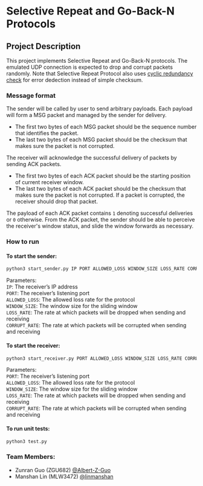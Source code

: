 # Selective Repeat and Go-Back-N Protocols

## Project Description
This project implements Selective Repeat and Go-Back-N protocols. The emulated UDP connection is expected to drop and corrupt packets randomly. Note that Selective Repeat Protocol also uses [cyclic redundancy check](https://en.wikipedia.org/wiki/Cyclic_redundancy_check) for error dedection instead of simple checksum.

### Message format
The sender will be called by user to send arbitrary payloads. Each payload will form a MSG packet and managed by the sender for delivery.
 - The first two bytes of each MSG packet should be the sequence number that identifies the packet.
 - The last two bytes of each MSG packet should be the checksum that makes sure the packet is not corrupted.

The receiver will acknowledge the successful delivery of packets by sending ACK packets. 
 - The first two bytes of each ACK packet should be the starting position of current receiver window. 
 - The last two bytes of each ACK packet should be the checksum that makes sure the packet is not corrupted. If a packet is corrupted, the receiver should drop that packet. 

The payload of each ACK packet contains `1` denoting successful deliveries or `0` otherwise. From the ACK packet, the sender should be able to perceive the receiver's window status, and slide the window forwards as necessary. 

### How to run
#### To start the sender: <br/>
```python
python3 start_sender.py IP PORT ALLOWED_LOSS WINDOW_SIZE LOSS_RATE CORRUPT_RATE
```

Parameters: <br/>
`IP`: The receiver’s IP address <br/>
`PORT`: The receiver’s listening port <br/>
`ALLOWED_LOSS`: The allowed loss rate for the protocol <br/>
`WINDOW_SIZE`: The window size for the sliding window <br/>
`LOSS_RATE`: The rate at which packets will be dropped when sending and receiving <br/>
`CORRUPT_RATE`: The rate at which packets will be corrupted when sending and receiving <br/>

#### To start the receiver: <br/>
```python
python3 start_receiver.py PORT ALLOWED_LOSS WINDOW_SIZE LOSS_RATE CORRUPT_RATE
```

Parameters: <br/>
`PORT`: The receiver’s listening port <br/>
`ALLOWED_LOSS`: The allowed loss rate for the protocol <br/>
`WINDOW_SIZE`: The window size for the sliding window <br/>
`LOSS_RATE`: The rate at which packets will be dropped when sending and receiving <br/>
`CORRUPT_RATE`: The rate at which packets will be corrupted when sending and receiving <br/>
 
#### To run unit tests: <br/>
```python
python3 test.py
```

### Team Members:
- Zunran Guo (ZGU682) [@Albert-Z-Guo](https://github.com/Albert-Z-Guo)
- Manshan Lin (MLW3472) [@linmanshan](https://github.com/linmanshan)